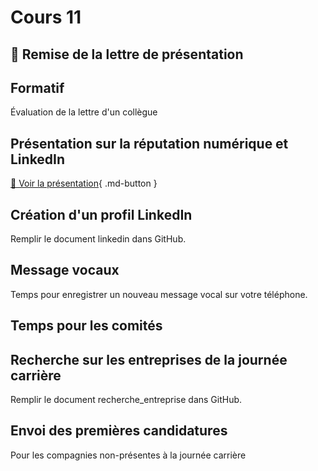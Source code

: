 # Cours 11

## 🚨 Remise de la lettre de présentation

## Formatif
Évaluation de la lettre d'un collègue

## Présentation sur la réputation numérique et LinkedIn
[📁 Voir la présentation](https://cmontmorency365-my.sharepoint.com/:b:/g/personal/lora_boisvert_cmontmorency_qc_ca/EeS2-7HVvn9BqSLWfVwYppMB3QpEyqy8QjRpO_JziEaVnA?e=Afu0wC){ .md-button }  

## Création d'un profil LinkedIn
Remplir le document linkedin dans GitHub. 

## Message vocaux
Temps pour enregistrer un nouveau message vocal sur votre téléphone. 

## Temps pour les comités

## Recherche sur les entreprises de la journée carrière
Remplir le document recherche_entreprise dans GitHub.

## Envoi des premières candidatures
Pour les compagnies non-présentes à la journée carrière
